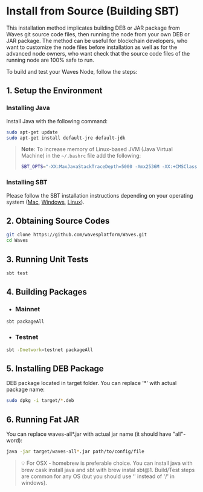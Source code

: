 # Install from Source (Building SBT)

This installation method implicates building DEB or JAR package from Waves git source code files, then running the node from your own DEB or JAR package. The method can be useful for blockchain developers, who want to customize the node files before installation as well as for the advanced node owners, who want check that the source code files of the running node are 100% safe to run.

To build and test your Waves Node, follow the steps:

## 1. Setup the Environment

### Installing Java

Install Java with the following command:

```bash
sudo apt-get update
sudo apt-get install default-jre default-jdk
```

>**Note**: To increase memory of Linux-based JVM (Java Virtual Machine) in the `~/.bashrc` file add the following:
>  ```bash
>  SBT_OPTS="-XX:MaxJavaStackTraceDepth=5000 -Xmx2536M -XX:+CMSClassUnloadingEnabled -Xss2M"
>  ```

### Installing SBT

Please follow the SBT installation instructions depending on your operating system ([Mac](https://www.scala-sbt.org/1.0/docs/Installing-sbt-on-Mac.html), [Windows](https://www.scala-sbt.org/1.0/docs/Installing-sbt-on-Windows.html), [Linux](https://www.scala-sbt.org/1.0/docs/Installing-sbt-on-Linux.html)).

## 2. Obtaining Source Codes

```bash
git clone https://github.com/wavesplatform/Waves.git
cd Waves
```

## 3. Running Unit Tests

```bash
sbt test
```

## 4. Building Packages

* ### Mainnet

```bash
sbt packageAll
```

* ### Testnet

```bash
sbt -Dnetwork=testnet packageAll
```

## 5. Installing DEB Package

DEB package located in target folder. You can replace '\*' with actual package name:

```bash
sudo dpkg -i target/*.deb
```

## 6. Running Fat JAR

You can replace waves-all\*.jar with actual jar name \(it should have "all"-word\):

```bash
java -jar target/waves-all*.jar path/to/config/file
```

> :bulb: For OSX - homebrew is preferable choice. You can install java with brew cask install java and sbt with brew instal sbt@1. Build/Test steps are common for any OS \(but you should use ‘\' instead of '/' in windows\).
